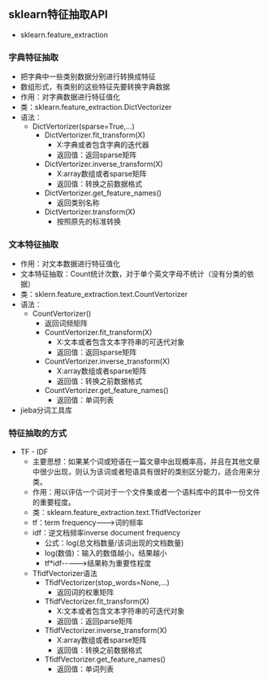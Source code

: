 ## sklearn特征抽取API
- sklearn.feature_extraction

### 字典特征抽取
- 把字典中一些类别数据分别进行转换成特征
- 数组形式，有类别的这些特征先要转换字典数据
- 作用：对字典数据进行特征值化
- 类：sklearn.feature_extraction.DictVectorizer
- 语法：
	- DictVertorizer(sparse=True,...)
		- DictVertorizer.fit_transform(X)
			- X:字典或者包含字典的迭代器
			- 返回值：返回sparse矩阵
		- DictVertorizer.inverse_transform(X)
			- X:array数组或者sparse矩阵
			- 返回值：转换之前数据格式
		- DictVertorizer.get_feature_names()
			- 返回类别名称
		- DictVertorizer.transform(X)
			- 按照原先的标准转换

### 文本特征抽取
- 作用：对文本数据进行特征值化
- 文本特征抽取：Count统计次数，对于单个英文字母不统计（没有分类的依据）
- 类：sklern.feature_extraction.text.CountVertorizer
- 语法：
	- CountVertorizer()
		- 返回词频矩阵
		- CountVertorizer.fit_transform(X)
			- X:文本或者包含文本字符串的可迭代对象
			- 返回值：返回sparse矩阵
		- CountVertorizer.inverse_transform(X)
			- X:array数组或者sparse矩阵
			- 返回值：转换之前数据格式
		- CountVertorizer.get_feature_names()
			- 返回值：单词列表	
- jieba分词工具库
 
### 特征抽取的方式
- TF - IDF
	- 主要思想：如果某个词或短语在一篇文章中出现概率高，并且在其他文章中很少出现，则认为该词或者短语具有很好的类别区分能力，适合用来分类。
	- 作用：用以评估一个词对于一个文件集或者一个语料库中的其中一份文件的重要程度。
	- 类：sklearn.feature_extraction.text.TfidfVectorizer
	- tf：term frequency--->词的频率
	- idf：逆文档频率inverse document frequency
		- 公式：log(总文档数量/该词出现的文档数量)
		- log(数值)：输入的数值越小，结果越小
		- tf*idf----->结果称为重要性程度
	- TfidfVectorizer语法
		- TfidfVectorizer(stop_words=None,...)
			- 返回词的权重矩阵
		- TfidfVectorizer.fit_transform(X)
			- X:文本或者包含文本字符串的可迭代对象
			- 返回值：返回parse矩阵
		- TfidfVectorizer.inverse_transform(X)
			- X:array数组或者sparse矩阵
			- 返回值：转换之前数据格式
		- TfidfVectorizer.get_feature_names()
			- 返回值：单词列表

			
					

